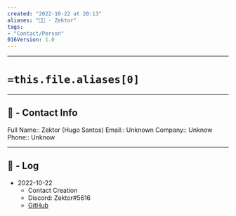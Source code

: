 ```yaml
---
created: "2022-10-22 at 20:13"
aliases: "👨‍💼 - Zektor"
tags:
- "Contact/Person"
016Version: 1.0
---
```

---
# `=this.file.aliases[0]`
----
## 📑 - Contact Info
Full Name:: Zektor (Hugo Santos)
Email:: Unknown 
Company:: Unknow
Phone:: Unknow

----

## 📜 - Log
- 2022-10-22
	- Contact Creation
	- Discord: Zektor#5616
	- [GitHub](https://github.com/llZektorll)
